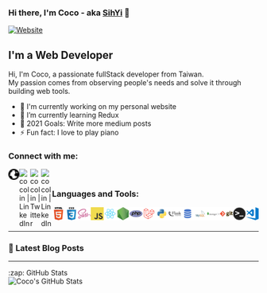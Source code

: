 ### Hi there, I'm Coco - aka [SihYi][website] 👋

[![Website](https://img.shields.io/website?label=sihyi.com&style=for-the-badge&url=https%3A%2F%2Fsihyi.com)](https://sihyi.com)

## I'm a Web Developer

Hi, I'm Coco, a passionate fullStack developer from Taiwan.<br />
My passion comes from observing people's needs and solve it through building web tools.

- 🔭 I'm currently working on my personal website 
- 🌱 I’m currently learning Redux
- 🥅 2021 Goals: Write more medium posts
- ⚡ Fun fact: I love to play piano

### Connect with me:

[<img align="left" alt="sihyi.com" width="22px" src="https://raw.githubusercontent.com/iconic/open-iconic/master/svg/globe.svg" />][website]
[<img align="left" alt="cocolin | LinkedIn" width="22px" src="https://cdn.jsdelivr.net/npm/simple-icons@v3/icons/linkedin.svg" />][linkedin]
[<img align="left" alt="cocolin | Twitter" width="22px" src="https://cdn.jsdelivr.net/npm/simple-icons@v3/icons/twitter.svg" />][twitter]
[<img align="left" alt="cocolin | LinkedIn" width="22px" src="https://cdn.jsdelivr.net/npm/simple-icons@3.13.0/icons/medium.svg" />][medium]

<br />

### Languages and Tools:

[<img align="left" alt="HTML5" width="26px" src="https://raw.githubusercontent.com/github/explore/80688e429a7d4ef2fca1e82350fe8e3517d3494d/topics/html/html.png" />][html5]
[<img align="left" alt="CSS3" width="26px" src="https://raw.githubusercontent.com/github/explore/80688e429a7d4ef2fca1e82350fe8e3517d3494d/topics/css/css.png" />][css3]
[<img align="left" alt="Sass" width="26px" src="https://raw.githubusercontent.com/github/explore/80688e429a7d4ef2fca1e82350fe8e3517d3494d/topics/sass/sass.png" />][sass]
[<img align="left" alt="JavaScript" width="26px" src="https://raw.githubusercontent.com/github/explore/80688e429a7d4ef2fca1e82350fe8e3517d3494d/topics/javascript/javascript.png" />][javascript]
[<img align="left" alt="React" width="26px" src="https://raw.githubusercontent.com/github/explore/80688e429a7d4ef2fca1e82350fe8e3517d3494d/topics/react/react.png" />][react]
[<img align="left" alt="Node.js" width="26px" src="https://raw.githubusercontent.com/github/explore/80688e429a7d4ef2fca1e82350fe8e3517d3494d/topics/nodejs/nodejs.png" />][nodejs]
[<img align="left" alt="PHP" width="26px" src="https://raw.githubusercontent.com/github/explore/ccc16358ac4530c6a69b1b80c7223cd2744dea83/topics/php/php.png" />][php]
[<img align="left" alt="Laravel" width="26px" src="https://raw.githubusercontent.com/github/explore/56a826d05cf762b2b50ecbe7d492a839b04f3fbf/topics/laravel/laravel.png" />][laravel]
[<img align="left" alt="Python" width="26px" src="https://raw.githubusercontent.com/github/explore/80688e429a7d4ef2fca1e82350fe8e3517d3494d/topics/python/python.png" />][python]
[<img align="left" alt="Flask" width="26px" src="https://raw.githubusercontent.com/github/explore/80688e429a7d4ef2fca1e82350fe8e3517d3494d/topics/flask/flask.png" />][flask]
[<img align="left" alt="SQL" width="26px" src="https://raw.githubusercontent.com/github/explore/80688e429a7d4ef2fca1e82350fe8e3517d3494d/topics/sql/sql.png" />][sql]
[<img align="left" alt="MySQL" width="26px" src="https://raw.githubusercontent.com/github/explore/80688e429a7d4ef2fca1e82350fe8e3517d3494d/topics/mysql/mysql.png" />][mysql]
[<img align="left" alt="MongoDB" width="26px" src="https://raw.githubusercontent.com/github/explore/80688e429a7d4ef2fca1e82350fe8e3517d3494d/topics/mongodb/mongodb.png" />][mongodb]
[<img align="left" alt="Git" width="26px" src="https://raw.githubusercontent.com/github/explore/80688e429a7d4ef2fca1e82350fe8e3517d3494d/topics/git/git.png" />][git]
[<img align="left" alt="Terminal" width="26px" src="https://raw.githubusercontent.com/github/explore/80688e429a7d4ef2fca1e82350fe8e3517d3494d/topics/terminal/terminal.png" />][terminal]
[<img align="left" alt="Visual Studio Code" width="26px" src="https://raw.githubusercontent.com/github/explore/80688e429a7d4ef2fca1e82350fe8e3517d3494d/topics/visual-studio-code/visual-studio-code.png" />][visual-studio-code]

<br />
<br />

---

### 📕 Latest Blog Posts

<!-- BLOG-POST-LIST:START -->
<!-- BLOG-POST-LIST:END -->

---

<summary>:zap: GitHub Stats</summary>
<img align="left" alt="Coco's GitHub Stats" src="https://github-readme-stats.vercel.app/api?username=cocolin041&show_icons=true&hide_border=true" />


[website]: https://sihyi.com
[twitter]: https://twitter.com/cocolin041
[linkedin]: https://linkedin.com/in/cocosihyilin
[medium]: https://medium.com/@cocolin041

[html5]: https://github.com/topics/html5
[css3]: https://github.com/topics/css
[sass]: https://github.com/topics/sass
[javascript]: https://github.com/topics/javascript
[react]: https://github.com/topics/react
[nodejs]: https://github.com/topics/nodejs
[php]: https://github.com/topics/php
[laravel]: https://github.com/topics/laravel
[python]: https://github.com/topics/python
[flask]: https://github.com/topics/flask
[sql]: https://github.com/topics/sql
[mysql]: https://github.com/topics/mysql
[mongodb]: https://github.com/topics/mongodb
[git]: https://github.com/topics/git
[terminal]: https://github.com/topics/terminal
[visual-studio-code]: https://github.com/topics/visual-studio-code
